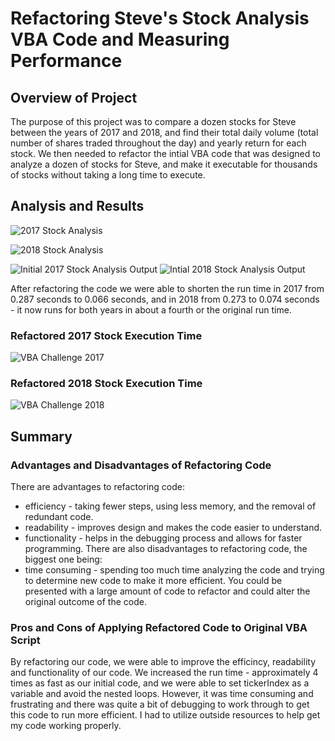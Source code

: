 # Refactoring Steve's Stock Analysis VBA Code and Measuring Performance
## Overview of Project
The purpose of this project was to compare a dozen stocks for Steve between the years of 2017 and 2018, and find their total daily volume (total number of shares traded throughout the day) and yearly return for each stock. We then needed to refactor the intial VBA code that was designed to analyze a dozen of stocks for Steve, and make it executable for thousands of stocks without taking a long time to execute.
## Analysis and Results

![2017 Stock Analysis](https://user-images.githubusercontent.com/101950175/161590584-3644e495-f3e3-4f5f-9eab-75bddf60a840.png)

![2018 Stock Analysis](https://user-images.githubusercontent.com/101950175/161590591-a7d80720-f3f0-439d-bfa0-36378d649fa7.png)


![Initial 2017 Stock Analysis Output](https://user-images.githubusercontent.com/101950175/161590391-ad9c1238-0b86-4b40-8b7b-521f8e4cdee7.png)
![Intial 2018 Stock Analysis Output](https://user-images.githubusercontent.com/101950175/161590433-f667fed5-440c-4c89-8a41-a9acd5bf88b6.png)

After refactoring the code we were able to shorten the run time in 2017 from 0.287 seconds to 0.066 seconds, and in 2018 from 0.273 to 0.074 seconds - it now runs for both years in about a fourth or the original run time.
### Refactored 2017 Stock Execution Time
![VBA Challenge 2017](https://user-images.githubusercontent.com/101950175/161594236-5929a954-5fc2-487c-8543-a9ea737d12ea.png)
### Refactored 2018 Stock Execution Time
![VBA Challenge 2018](https://user-images.githubusercontent.com/101950175/161594253-2f900419-e3e0-4839-8d1d-a389a6df4935.png)
## Summary
### Advantages and Disadvantages of Refactoring Code
There are advantages to refactoring code:
- efficiency - taking fewer steps, using less memory, and the removal of redundant code.
- readability - improves design and makes the code easier to understand.
- functionality - helps in the debugging process and allows for faster programming.
There are also disadvantages to refactoring code, the biggest one being:
- time consuming - spending too much time analyzing the code and trying to determine new code to make it more efficient. You could be presented with a large amount of code to refactor and could alter the original outcome of the code.
### Pros and Cons of Applying Refactored Code to Original VBA Script
By refactoring our code, we were able to improve the efficincy, readability and functionality of our code. We increased the run time - approximately 4 times as fast as our initial code, and we were able to set tickerIndex as a variable and avoid the nested loops. However, it was time consuming and frustrating and there was quite a bit of debugging to work through to get this code to run more efficient.  I had to utilize outside resources to help get my code working properly. 
